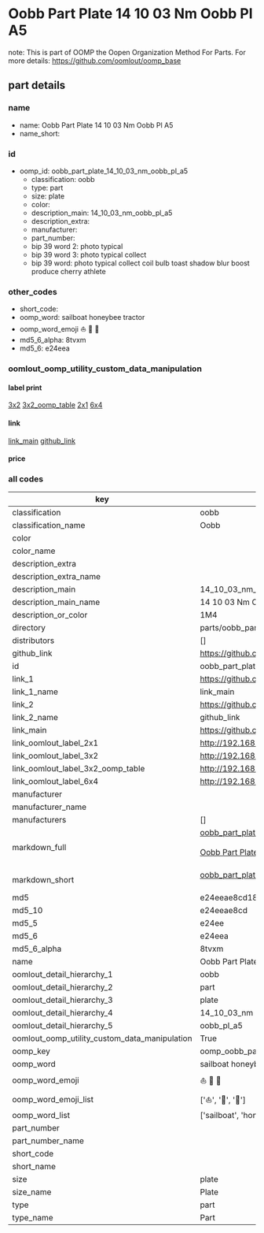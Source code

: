 # Oobb Part Plate 14 10 03 Nm Oobb Pl A5  

note: This is part of OOMP the Oopen Organization Method For Parts. For more details: https://github.com/oomlout/oomp_base

##  part details





### name
* name: Oobb Part Plate 14 10 03 Nm Oobb Pl A5
* name_short: 
### id
* oomp_id: oobb_part_plate_14_10_03_nm_oobb_pl_a5
  * classification: oobb
  * type: part
  * size: plate
  * color: 
  * description_main: 14_10_03_nm_oobb_pl_a5
  * description_extra: 
  * manufacturer: 
  * part_number: 
  * bip 39 word 2: photo typical
  * bip 39 word 3: photo typical collect
  * bip 39 word: photo typical collect coil bulb toast shadow blur boost produce cherry athlete

### other_codes
* short_code: 
* oomp_word: sailboat honeybee tractor
* oomp_word_emoji :sailboat: :honeybee: :tractor:
* md5_6_alpha: 8tvxm
* md5_6: e24eea






### oomlout_oomp_utility_custom_data_manipulation
#### label print
[3x2](http://192.168.1.245:1112/?label=oomp%208tvxm)
[3x2_oomp_table](http://192.168.1.107:1112/?label=oomp%208tvxm)
[2x1](http://192.168.1.242:1112/?label=oomp%208tvxm)
[6x4](http://192.168.1.55:1112/?label=oomp%208tvxm)    

#### link

[link_main](https://github.com/oomlout/oomlout_oomp_current_version_messy/tree/main/parts/oobb_part_plate_14_10_03_nm_oobb_pl_a5) [github_link](https://github.com/oomlout/oomlout_oomp_part_src/tree/main/parts/oobb_part_plate_14_10_03_nm_oobb_pl_a5)                             

#### price







### all codes 
| key | value |  
| --- | --- |  
| classification | oobb |  
| classification_name | Oobb |  
| color |  |  
| color_name |  |  
| description_extra |  |  
| description_extra_name |  |  
| description_main | 14_10_03_nm_oobb_pl_a5 |  
| description_main_name | 14 10 03 Nm Oobb Pl A5 |  
| description_or_color | 1M4 |  
| directory | parts/oobb_part_plate_14_10_03_nm_oobb_pl_a5 |  
| distributors | [] |  
| github_link | https://github.com/oomlout/oomlout_oomp_part_src/tree/main/parts/oobb_part_plate_14_10_03_nm_oobb_pl_a5 |  
| id | oobb_part_plate_14_10_03_nm_oobb_pl_a5 |  
| link_1 | https://github.com/oomlout/oomlout_oomp_current_version_messy/tree/main/parts/oobb_part_plate_14_10_03_nm_oobb_pl_a5 |  
| link_1_name | link_main |  
| link_2 | https://github.com/oomlout/oomlout_oomp_part_src/tree/main/parts/oobb_part_plate_14_10_03_nm_oobb_pl_a5 |  
| link_2_name | github_link |  
| link_main | https://github.com/oomlout/oomlout_oomp_current_version_messy/tree/main/parts/oobb_part_plate_14_10_03_nm_oobb_pl_a5 |  
| link_oomlout_label_2x1 | http://192.168.1.242:1112/?label=oomp%208tvxm |  
| link_oomlout_label_3x2 | http://192.168.1.245:1112/?label=oomp%208tvxm |  
| link_oomlout_label_3x2_oomp_table | http://192.168.1.107:1112/?label=oomp%208tvxm |  
| link_oomlout_label_6x4 | http://192.168.1.55:1112/?label=oomp%208tvxm |  
| manufacturer |  |  
| manufacturer_name |  |  
| manufacturers | [] |  
| markdown_full | [oobb_part_plate_14_10_03_nm_oobb_pl_a5](https://github.com/oomlout/oomlout_oomp_current_version_messy/tree/main/parts/oobb_part_plate_14_10_03_nm_oobb_pl_a5)<br>[](https://github.com/oomlout/oomlout_oomp_current_version_messy/tree/main/parts/oobb_part_plate_14_10_03_nm_oobb_pl_a5)<br>[Oobb Part Plate 14 10 03 Nm Oobb Pl A5](https://github.com/oomlout/oomlout_oomp_current_version_messy/tree/main/parts/oobb_part_plate_14_10_03_nm_oobb_pl_a5)<br><br> |  
| markdown_short | [oobb_part_plate_14_10_03_nm_oobb_pl_a5](https://github.com/oomlout/oomlout_oomp_current_version_messy/tree/main/parts/oobb_part_plate_14_10_03_nm_oobb_pl_a5)<br><br> |  
| md5 | e24eeae8cd18789b8c0ef2d45b3afd1d |  
| md5_10 | e24eeae8cd |  
| md5_5 | e24ee |  
| md5_6 | e24eea |  
| md5_6_alpha | 8tvxm |  
| name | Oobb Part Plate 14 10 03 Nm Oobb Pl A5 |  
| oomlout_detail_hierarchy_1 | oobb |  
| oomlout_detail_hierarchy_2 | part |  
| oomlout_detail_hierarchy_3 | plate |  
| oomlout_detail_hierarchy_4 | 14_10_03_nm |  
| oomlout_detail_hierarchy_5 | oobb_pl_a5 |  
| oomlout_oomp_utility_custom_data_manipulation | True |  
| oomp_key | oomp_oobb_part_plate_14_10_03_nm_oobb_pl_a5 |  
| oomp_word | sailboat honeybee tractor |  
| oomp_word_emoji | :sailboat: :honeybee: :tractor: |  
| oomp_word_emoji_list | [':sailboat:', ':honeybee:', ':tractor:'] |  
| oomp_word_list | ['sailboat', 'honeybee', 'tractor'] |  
| part_number |  |  
| part_number_name |  |  
| short_code |  |  
| short_name |  |  
| size | plate |  
| size_name | Plate |  
| type | part |  
| type_name | Part |  
